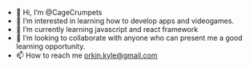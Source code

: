 - 👋 Hi, I’m @CageCrumpets
- 👀 I’m interested in learning how to develop apps and videogames.
- 🌱 I’m currently learning javascript and react framework
- 💞️ I’m looking to collaborate with anyone who can present me a good learning opportunity.
- 📫 How to reach me orkin.kyle@gmail.com

<!---
CageCrumpets/CageCrumpets is a ✨ special ✨ repository because its `README.md` (this file) appears on your GitHub profile.
You can click the Preview link to take a look at your changes.
--->
